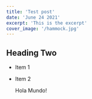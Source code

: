 ```yaml
---
title: 'Test post'
date: 'June 24 2021'
excerpt: 'This is the excerpt'
cover_image: '/hammock.jpg'
---
```


## Heading Two

- Item 1
- Item 2
  
  Hola Mundo!